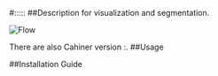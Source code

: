 #:::::
##Description
for visualization and segmentation.

![Flow](https://github.com/shimoda-uec/dcrm/blob/master/process.png "flow")

There are also Cahiner version :.
##Usage

##Installation Guide

